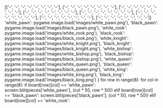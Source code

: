 [['-', '-', '-', '-', '-', '-', '-', '-'],
         ['-', '-', '-', '-', '-', '-', '-', '-'],
         ['-', '-', '-', '-', '-', '-', '-', '-'],
         ['-', '-', '-', '-', '-', '-', '-', '-'],
         ['-', '-', '-', '-', '-', '-', '-', '-'],
         ['-', '-', '-', '-', '-', '-', '-', '-'],
         ['-', '-', '-', '-', '-', '-', '-', '-'],
         ['-', '-', '-', '-', '-', '-', '-', '-']]
    'white_pawn': pygame.image.load('images/white_pawn.png'),
    'black_pawn': pygame.image.load('images/black_pawn.png'),
    'white_rook': pygame.image.load('images/white_rook.png'),
    'black_rook': pygame.image.load('images/black_rook.png'),
    'white_knight': pygame.image.load('images/white_knight.png'),
    'black_knight': pygame.image.load('images/black_knight.png'),
    'white_bishop': pygame.image.load('images/white_bishop.png'),
    'black_bishop': pygame.image.load('images/black_bishop.png'),
    'white_queen': pygame.image.load('images/white_queen.png'),
    'black_queen': pygame.image.load('images/black_queen.png'),
    'white_king': pygame.image.load('images/white_king.png'),
    'black_king': pygame.image.load('images/black_king.png')
}
for row in range(8):
    for col in range(8):
        if board[row][col] == 'white_pawn':
            screen.blit(pieces['white_pawn'], (col * 50, row * 50))
        elif board[row][col] == 'black_pawn':
            screen.blit(pieces['black_pawn'], (col * 50, row * 50))
        elif board[row][col] == 'white_rook':
